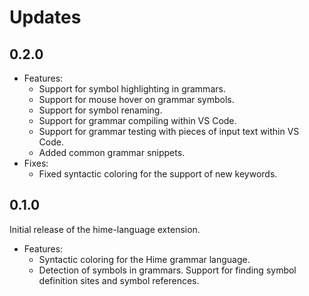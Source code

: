 # Updates

## 0.2.0

* Features:
    * Support for symbol highlighting in grammars.
    * Support for mouse hover on grammar symbols.
    * Support for symbol renaming.
    * Support for grammar compiling within VS Code.
    * Support for grammar testing with pieces of input text within VS Code.
    * Added common grammar snippets.
* Fixes:
    * Fixed syntactic coloring for the support of new keywords.

## 0.1.0

Initial release of the hime-language extension.

* Features:
    * Syntactic coloring for the Hime grammar language.
    * Detection of symbols in grammars. Support for finding symbol definition sites and symbol references.